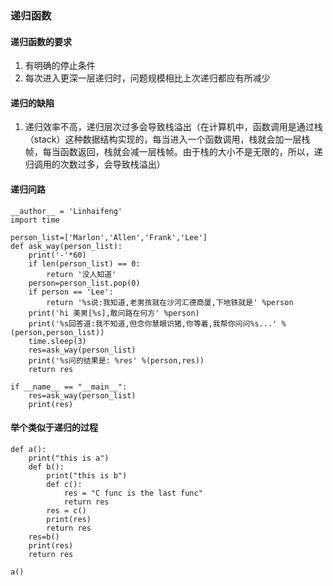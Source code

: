 
### 递归函数

#### 递归函数的要求
1. 有明确的停止条件
2. 每次进入更深一层递归时，问题规模相比上次递归都应有所减少

#### 递归的缺陷
1. 递归效率不高，递归层次过多会导致栈溢出（在计算机中，函数调用是通过栈（stack）这种数据结构实现的，每当进入一个函数调用，栈就会加一层栈帧，每当函数返回，栈就会减一层栈帧。由于栈的大小不是无限的，所以，递归调用的次数过多，会导致栈溢出）


#### 递归问路

```
__author__ = 'Linhaifeng'
import time

person_list=['Marlon','Allen','Frank','Lee']
def ask_way(person_list):
    print('-'*60)
    if len(person_list) == 0:
        return '没人知道'
    person=person_list.pop(0)
    if person == 'Lee':
        return '%s说:我知道,老男孩就在沙河汇德商厦,下地铁就是' %person
    print('hi 美男[%s],敢问路在何方' %person)
    print('%s回答道:我不知道,但念你慧眼识猪,你等着,我帮你问问%s...' %(person,person_list))
    time.sleep(3)
    res=ask_way(person_list)
    print('%s问的结果是: %res' %(person,res))
    return res

if __name__ == "__main__":
    res=ask_way(person_list)
    print(res)
```



#### 举个类似于递归的过程


```
def a():
    print("this is a")
    def b():
        print("this is b")
        def c():
            res = "C func is the last func"
            return res
        res = c()
        print(res)
        return res
    res=b()
    print(res)
    return res

a()
```
